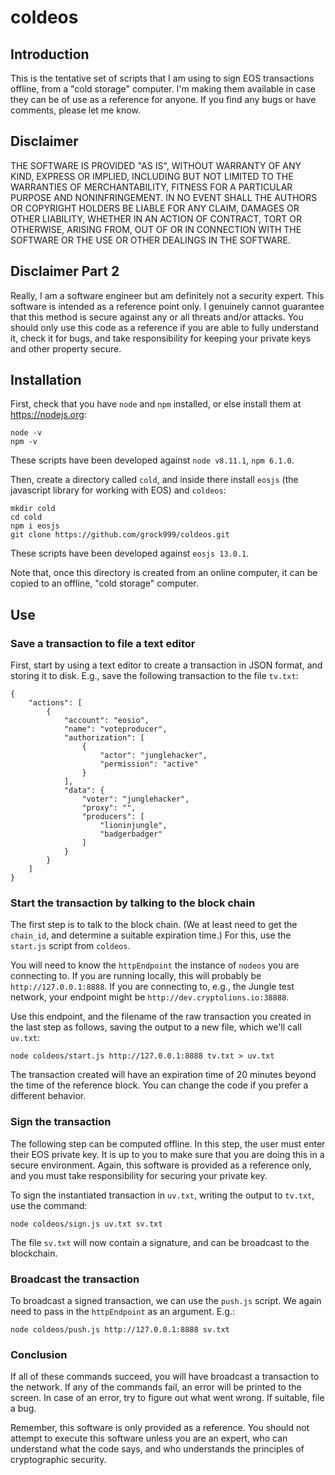 # coldeos

## Introduction
This is the tentative set of scripts that I am using to sign EOS transactions offline, from a "cold storage" computer.
I'm making them available in case they can be of use as a reference for anyone.
If you find any bugs or have comments, please let me know.

## Disclaimer

THE SOFTWARE IS PROVIDED "AS IS", WITHOUT WARRANTY OF ANY KIND, EXPRESS OR
IMPLIED, INCLUDING BUT NOT LIMITED TO THE WARRANTIES OF MERCHANTABILITY,
FITNESS FOR A PARTICULAR PURPOSE AND NONINFRINGEMENT. IN NO EVENT SHALL THE
AUTHORS OR COPYRIGHT HOLDERS BE LIABLE FOR ANY CLAIM, DAMAGES OR OTHER
LIABILITY, WHETHER IN AN ACTION OF CONTRACT, TORT OR OTHERWISE, ARISING FROM,
OUT OF OR IN CONNECTION WITH THE SOFTWARE OR THE USE OR OTHER DEALINGS IN THE
SOFTWARE.

## Disclaimer Part 2

Really, I am a software engineer but am definitely not a security expert. This software is intended as a reference point only.
I genuinely cannot guarantee that this method is secure against any or all threats and/or attacks.
You should only use this code as a reference if you are able to fully understand it, check it for bugs,
and take responsibility for keeping your private keys and other property secure.

## Installation

First, check that you have `node` and `npm` installed, or else install them at https://nodejs.org:
```
node -v
npm -v
```
These scripts have been developed against `node v8.11.1`, `npm 6.1.0`.

Then, create a directory called `cold`, and inside there install `eosjs` (the javascript library for working with EOS) and `coldeos`:
```
mkdir cold
cd cold
npm i eosjs
git clone https://github.com/grock999/coldeos.git
```
These scripts have been developed against `eosjs 13.0.1`.

Note that, once this directory is created from an online computer, it can be copied to an offline, "cold storage" computer.

## Use
### Save a transaction to file a text editor
First, start by using a text editor to create a transaction in JSON format, and storing it to disk.
E.g., save the following transaction to the file `tv.txt`:
```
{
    "actions": [
        {
            "account": "eosio",
            "name": "voteproducer",
            "authorization": [
                {
                    "actor": "junglehacker",
                    "permission": "active"
                }
            ],
            "data": {
                "voter": "junglehacker",
                "proxy": "",
                "producers": [
                    "lioninjungle",
                    "badgerbadger"
                ]
            }
        }
    ]
}
```

### Start the transaction by talking to the block chain
The first step is to talk to the block chain. (We at least need to get the `chain_id`, and determine
a suitable expiration time.)
For this, use the `start.js` script from `coldeos`.

You will need to know the `httpEndpoint` the instance of `nodeos` you are connecting to.
If you are running locally, this will probably be `http://127.0.0.1:8888`.
If you are connecting to, e.g., the Jungle test network, your endpoint might be `http://dev.cryptolions.io:38888`.

Use this endpoint, and the filename of the raw transaction you created in the last step as follows, saving the output
to a new file, which we'll call `uv.txt`:
```
node coldeos/start.js http://127.0.0.1:8888 tv.txt > uv.txt
```

The transaction created will have an expiration time of 20 minutes beyond the time of the reference block.
You can change the code if you prefer a different behavior.

### Sign the transaction
The following step can be computed offline. In this step, the user must enter their EOS private key. It is up to you to
make sure that you are doing this in a secure environment. Again, this software is provided as a reference only, and you
must take responsibility for securing your private key.

To sign the instantiated transaction in `uv.txt`, writing the output to `tv.txt`, use the command:
```
node coldeos/sign.js uv.txt sv.txt
```
The file `sv.txt` will now contain a signature, and can be broadcast to the blockchain.

### Broadcast the transaction
To broadcast a signed transaction, we can use the `push.js` script.
We again need to pass in the `httpEndpoint` as an argument. E.g.:
```
node coldeos/push.js http://127.0.0.1:8888 sv.txt
```

### Conclusion
If all of these commands succeed, you will have broadcast a transaction to the network.
If any of the commands fail, an error will be printed to the screen. In case of an error, try to figure out what went
wrong. If suitable, file a bug.

Remember, this software is only provided as a reference. You should not attempt to execute this software unless you
are an expert, who can understand what the code says, and who understands the principles of cryptographic security.
